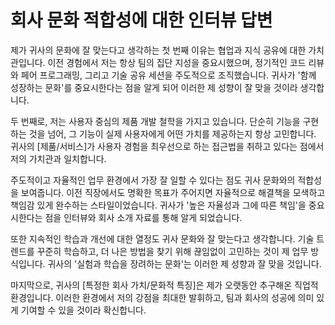 # 회사 문화 적합성에 대한 인터뷰 답변

제가 귀사의 문화에 잘 맞는다고 생각하는 첫 번째 이유는 협업과 지식 공유에 대한 가치관입니다. 이전 경험에서 저는 항상 팀의 집단 지성을 중요시했으며, 정기적인 코드 리뷰와 페어 프로그래밍, 그리고 기술 공유 세션을 주도적으로 조직했습니다. 귀사가 '함께 성장하는 문화'를 중요시한다는 점을 알게 되어 이러한 제 성향이 잘 맞을 것이라 생각합니다.

두 번째로, 저는 사용자 중심의 제품 개발 철학을 가지고 있습니다. 단순히 기능을 구현하는 것을 넘어, 그 기능이 실제 사용자에게 어떤 가치를 제공하는지 항상 고민합니다. 귀사의 [제품/서비스]가 사용자 경험을 최우선으로 하는 접근법을 취하고 있다는 점에서 저의 가치관과 일치합니다.

주도적이고 자율적인 업무 환경에서 가장 잘 일할 수 있다는 점도 귀사 문화와의 적합성을 보여줍니다. 이전 직장에서도 명확한 목표가 주어지면 자율적으로 해결책을 모색하고 책임감 있게 완수하는 스타일이었습니다. 귀사가 '높은 자율성과 그에 따른 책임'을 중요시한다는 점을 인터뷰와 회사 소개 자료를 통해 알게 되었습니다.

또한 지속적인 학습과 개선에 대한 열정도 귀사 문화와 잘 맞는다고 생각합니다. 기술 트렌드를 꾸준히 학습하고, 더 나은 방법을 찾기 위해 끊임없이 고민하는 것이 제 업무 방식입니다. 귀사의 '실험과 학습을 장려하는 문화'는 이러한 제 성향과 잘 맞을 것입니다.

마지막으로, 귀사의 [특정한 회사 가치/문화적 특징]은 제가 오랫동안 추구해온 직업적 환경입니다. 이러한 환경에서 저의 강점을 최대한 발휘하고, 팀과 회사의 성공에 의미 있게 기여할 수 있을 것이라 확신합니다.